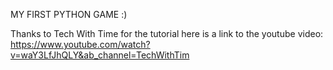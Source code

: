 MY FIRST PYTHON GAME :)


Thanks to Tech With Time for the tutorial here is a link to the youtube video:
https://www.youtube.com/watch?v=waY3LfJhQLY&ab_channel=TechWithTim

